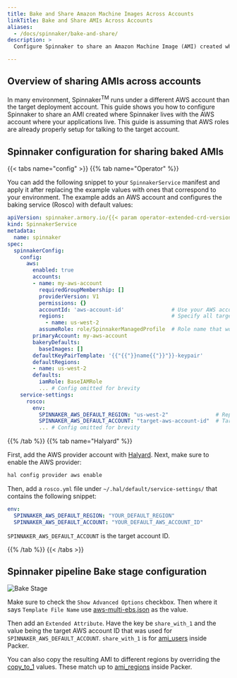 ```yaml
---
title: Bake and Share Amazon Machine Images Across Accounts
linkTitle: Bake and Share AMIs Across Accounts
aliases:
  - /docs/spinnaker/bake-and-share/
description: >
  Configure Spinnaker to share an Amazon Machine Image (AMI) created where Spinnaker is installed with the AWS account where you deploy your applications.

---
```


## Overview of sharing AMIs across accounts

In many environment, Spinnaker<sup>TM</sup> runs under a different AWS account than the target deployment account. This guide shows you how to configure Spinnaker to share an AMI created where Spinnaker lives with the AWS account where your applications live. This guide is assuming that AWS roles are already properly setup for talking to the target account.

## Spinnaker configuration for sharing baked AMIs

{{< tabs name="config" >}}
{{% tab name="Operator" %}}

You can add the following snippet to your `SpinnakerService` manifest and apply it after replacing the example values with ones that correspond to your environment. The example adds an AWS account and configures the baking service (Rosco) with default values:

```yaml
apiVersion: spinnaker.armory.io/{{< param operator-extended-crd-version >}}
kind: SpinnakerService
metadata:
  name: spinnaker
spec:
  spinnakerConfig:
    config:
      aws:
        enabled: true
        accounts:
        - name: my-aws-account
          requiredGroupMembership: []
          providerVersion: V1
          permissions: {}
          accountId: 'aws-account-id'               # Use your AWS account id
          regions:                                  # Specify all target regions for deploying applications
            - name: us-west-2
          assumeRole: role/SpinnakerManagedProfile  # Role name that worker nodes of Spinnaker cluster caassume in the target account to make deployments and scan infrastructure
        primaryAccount: my-aws-account
        bakeryDefaults:
          baseImages: []
        defaultKeyPairTemplate: '{{"{{"}}name{{"}}"}}-keypair'
        defaultRegions:
        - name: us-west-2
        defaults:
          iamRole: BaseIAMRole
          ... # Config omitted for brevity
    service-settings:
      rosco:
        env:
          SPINNAKER_AWS_DEFAULT_REGION: "us-west-2"               # Replace by default bake region
          SPINNAKER_AWS_DEFAULT_ACCOUNT: "target-aws-account-id"  # Target AWS account id
          ... # Config omitted for brevity
```

{{% /tab %}}
{{% tab name="Halyard" %}}

First, add the AWS provider account with [Halyard](https://www.spinnaker.io/reference/halyard/commands/#hal-config-provider-aws-account-add). Next, make sure to enable the AWS provider:

```bash
hal config provider aws enable
```

Then, add a `rosco.yml` file under `~/.hal/default/service-settings/` that contains the following snippet:

```yaml
env:
  SPINNAKER_AWS_DEFAULT_REGION: "YOUR_DEFAULT_REGION"
  SPINNAKER_AWS_DEFAULT_ACCOUNT: "YOUR_DEFAULT_AWS_ACCOUNT_ID"
```

`SPINNAKER_AWS_DEFAULT_ACCOUNT` is the target account ID.

{{% /tab %}}
{{< /tabs >}}

## Spinnaker pipeline Bake stage configuration

![Bake Stage](/images/bake-and-share-1.png)

Make sure to check the `Show Advanced Options` checkbox. Then where it says `Template File Name` use [aws-multi-ebs.json](https://github.com/spinnaker/rosco/blob/ccb004e511b14642218aaf229923fefa0a9c250c/rosco-web/config/packer/aws-multi-ebs.json) as the value.

Then add an `Extended Attribute`. Have the key be `share_with_1` and the value being the target AWS account ID that was used for `SPINNAKER_AWS_DEFAULT_ACCOUNT`. `share_with_1` is for [ami_users](https://www.packer.io/docs/builders/amazon-ebs.html#ami_users) inside Packer.

You can also copy the resulting AMI to different regions by overriding the [copy_to_1](https://github.com/spinnaker/rosco/blob/ccb004e511b14642218aaf229923fefa0a9c250c/rosco-web/config/packer/aws-multi-ebs.json#L33) values. These match up to [ami_regions](https://www.packer.io/docs/builders/amazon-instance.html#ami_regions) inside Packer.
